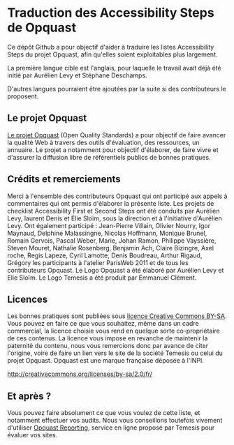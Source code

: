 # Traduction des Accessibility Steps de Opquast

Ce dépôt Github a pour objectif d'aider à traduire les listes Accessibility Steps du projet Opquast, afin qu'elles soient exploitables plus largement.

La première langue cible est l'anglais, pour laquelle le travail avait déjà été initié par Aurélien Levy et Stéphane Deschamps.

D'autres langues pourraient être ajoutées par la suite si des contributeurs le proposent.

## Le projet Opquast

[Le projet Opquast](http://opquast.org/) (Open Quality Standards) a pour objectif de faire avancer la qualité Web à travers des outils d'évaluation, des ressources, un annuaire. Le projet a notamment pour objectif d'élaborer, de faire vivre et d'assurer la diffusion libre de référentiels publics de bonnes pratiques.

## Crédits et remerciements

Merci à l'ensemble des contributeurs Opquast qui ont participé aux appels à commentaires qui ont permis d'élaborer la présente liste. Les projets de checklist Accessibility First et Second Steps ont été conduits par Aurélien Levy, laurent Denis et Elie Sloïm, sous la direction et à l'initiative d'Aurélien Levy. Ont également participé : Jean-Pierre Villain, Olivier Nourry, Igor Maynaud, Delphine Malassingne, Nicolas Hoffmann, Monique Brunel, Romain Gervois, Pascal Weber, Marie, Johan Ramon, Philippe Vayssière, Steven Mouret, Nathalie Rosenberg, Benjamin Ach, Claire Bizingre, Axel roche, Regis Lapeze, Cyril Lamotte, Denis Boudreau, Arthur Rigaud, Grégory les participants à l'atelier ParisWeb 2011 et de tous les contributeurs Opquast. Le Logo Opquast a été élaboré par Aurélien Levy et Elie Sloïm. Le Logo Temesis a été produit par Emmanuel Clément.

## Licences

Les bonnes pratiques sont publiées sous [licence Creative Commons BY-SA](http://creativecommons.org/licenses/by-sa/2.0/fr/). Vous pouvez en faire ce que vous souhaitez, même dans un cadre commercial, la licence choisie vous rend en quelque sorte co-propriétaire de ces contenus. La licence vous impose en revanche de maintenir la paternité du contenu, nous vous remercions donc par avance de citer l'origine, voire de faire un lien vers le site de la société Temesis ou celui du projet Opquast. Opquast est une marque française déposée à l'INPI.

http://creativecommons.org/licenses/by-sa/2.0/fr/

## Et après ?

Vous pouvez faire absolument ce que vous voulez de cette liste, et notamment effectuer vos audits. Nous vous conseillons toutefois vivement d'utiliser [Opquast Reporting](http://reporting.opquast.com), service en ligne proposé par Temesis pour évaluer vos sites.

